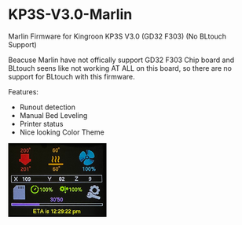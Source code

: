 # KP3S-V3.0-Marlin
Marlin Firmware for Kingroon KP3S V3.0 (GD32 F303) (No BLtouch Support)

Beacuse Marlin have not offically support GD32 F303 Chip board and BLtouch seens like not working AT ALL on this board, so there are no support for BLtouch with this firmware.

Features:
- Runout detection
- Manual Bed Leveling
- Printer status
- Nice looking Color Theme

<img src="https://raw.githubusercontent.com/seanzhang98/KP3S-V3.0-Marlin/main/img/info.png" width="200"/>
